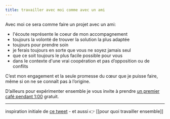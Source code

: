 ```yaml
---
title: travailler avec moi comme avec un ami
---
```


Avec moi ce sera comme faire un projet avec un ami:

-   l'écoute représente le coeur de mon accompagnement
-   toujours la volonté de trouver la solution la plus adaptée
-   toujours pour prendre soin 
-   je ferais toujours en sorte que vous ne soyez jamais seul
-   que ce soit toujours le plus facile possible pour vous
-   dans le contexte d'une vrai coopération et pas d’opposition ou de conflits 

C’est mon engagement et la seule promesse du cœur que je puisse faire, même si on ne se connaît pas à l’origine. 

D’ailleurs pour expérimenter ensemble je vous invite à prendre [un premier café pendant 1:00](https://liut.me/contact) gratuit.

---
inspiration initiale de [ce tweet]([https://twitter.com/georgesilverman/status/1607807423158304770?s=46&t=UhvGz8saGs94kuncss5YyQ](https://twitter.com/georgesilverman/status/1607807423158304770?s=46&t=UhvGz8saGs94kuncss5YyQ)) - et aussi 👉 [[pour quoi travailler ensemble]]